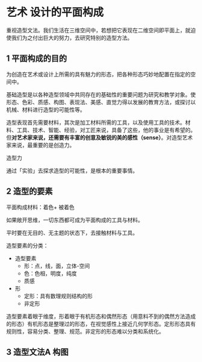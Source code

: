 # 艺术 设计的平面构成

重视造型文法。我们生活在三维空间中，若想把它表现在二维空间即平面上，就迫使我们为之付出巨大的努力，去研究特别的造型方法。

## 1 平面构成的目的

为创造在艺术或设计上所需的具有魅力的形态，把各种形态巧妙地配置在指定的空间中。

基础造型是以各种造型领域中共同存在的基础性的重要问题为研究和教学对象。使形态、色彩、质感、构图、表现法、美感、直觉力得以发展的教育方法，或探讨以机械、材料进行造型的可能性等。

造型表现首先需要材料，其次是加工材料所需的工具，以及使用工具的技术。材料、工具、技术、智能、经验，对工匠来说，具备了这些，他的事业是有希望的。但**对艺术家来说，还需要有丰富的创意及敏锐的美的感性（sense）**。对造型艺术家来说，最重要的是创造力。

造型力

通过「实验」去探求造型的可能性，是根本的重要事情。



## 2 造型的要素

平面构成材料：着色+ 被着色

如果敞开思维，一切东西都可成为平面构成的工具与材料。

平时要在无目的、无主题的状态下，去接触材料与工具。

造型要素的分类：

- 造型要素
  - 形：点，线，面，立体-空间
  - 色：色相，明度，纯度
  - 质感
- 形
  - 定形：具有数理规则结构的形
  - 非定形

造型要素着眼于维度，形着眼于有机形态和偶然形态（用意料不到的偶然方法造成的形态）有机形态是整理过的形态，在视觉感性上接近几何学形态。定形形态具有规则性，容易分类、整理、规范。非定形的形态难以分类和系统化。



## 3 造型文法A 构图

